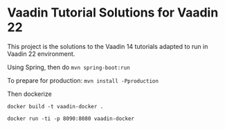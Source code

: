 # Vaadin Tutorial Solutions for Vaadin 22

This project is the solutions to the Vaadin 14 tutorials adapted to run in Vaadin 22 environment.

Using Spring, then do `mvn spring-boot:run`

To prepare for production:
`mvn install -Pproduction`

Then dockerize

`docker build -t vaadin-docker .`

`docker run -ti -p 8090:8080 vaadin-docker`